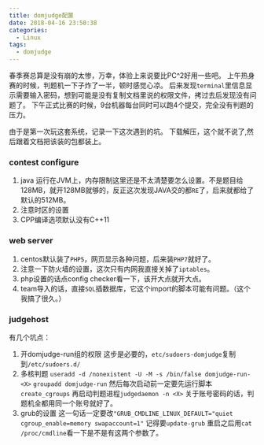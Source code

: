 ```yaml
---
title: domjudge配置
date: 2018-04-16 23:50:38
categories:
  - Linux
tags:
  - domjudge
---
```

春季赛总算是没有崩的太惨，万幸，体验上来说要比PC^2好用一些吧。
上午热身赛的时候，判题机一下子炸了一半，顿时感觉心凉。
后来发现``terminal``里信息显示需要输入密码，想到可能是没有复制文档里说的权限文件，拷过去后发现没有问题了。
下午正式比赛的时候，9台机器每台同时可以跑4个提交，完全没有判题的压力。

由于是第一次玩这套系统，记录一下这次遇到的坑。
下载解压，这个就不说了,然后跟着文档把该装的包都装上。
### contest configure
1. java 运行在JVM上，内存限制这里还是不太清楚要怎么设置。不是题目给128MB，就开128MB就够的，反正这次发现JAVA交的都``RE``了，后来就都给了默认的512MB。
2. 注意时区的设置
3. CPP编译选项默认没有C++11

### web server
1. centos默认装了``PHP5``，网页显示各种问题，后来装``PHP7``就好了。
2. 注意一下防火墙的设置，这次只有内网我直接关掉了``iptables``。
3. php设置的话点config checker看一下，该开大点就开大点。
4. team导入的话，直接``SQL``插数据库，它这个import的脚本可能有问题。（这个我搞了很久。）

### judgehost
有几个坑点：
1. 开domjudge-run组的权限
这步是必要的，``etc/sudoers-domjudge``复制到``/etc/sudoers.d/``
2. 多核判题
``useradd -d /nonexistent -U -M -s /bin/false domjudge-run-<X>``
``groupadd domjudge-run``
然后每次启动前一定要先运行脚本``create_cgroups``
再启动判题进程``judgedaemon -n <X>``
关于账号密码的话，判题机全都用同一个账号就好了。
3. grub的设置
这一句话一定要改``"GRUB_CMDLINE_LINUX_DEFAULT="quiet cgroup_enable=memory swapaccount=1"``
记得要``update-grub``
重启之后用``cat /proc/cmdline``看一下是不是有这两个参数了。
